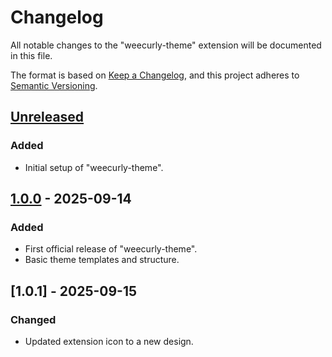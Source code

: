# Changelog

All notable changes to the "weecurly-theme" extension will be documented in this file.

The format is based on [Keep a Changelog](https://keepachangelog.com/en/1.1.0/),
and this project adheres to [Semantic Versioning](https://semver.org/spec/v2.0.0.html).

## [Unreleased]

### Added
- Initial setup of "weecurly-theme".

## [1.0.0] - 2025-09-14

### Added
- First official release of "weecurly-theme".
- Basic theme templates and structure.

## [1.0.1] - 2025-09-15

### Changed
- Updated extension icon to a new design.

[unreleased]: https://github.com/wrex1k/weecurly-theme/compare/v1.0.0...HEAD
[1.0.0]: https://github.com/wrex1k/weecurly-theme/releases/tag/v1.0.0
